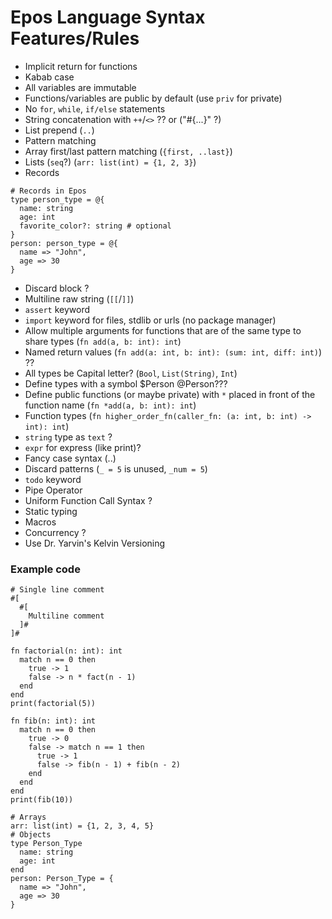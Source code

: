 # Epos Language Syntax Features/Rules

- Implicit return for functions
- Kabab case
- All variables are immutable
- Functions/variables are public by default (use `priv` for private)
- No `for`, `while`, `if/else` statements
- String concatenation with `++`/`<>` ?? or ("#{...}" ?)
- List prepend (`..`)
- Pattern matching
- Array first/last pattern matching (`{first, ..last}`)
- Lists (`seq`?) (`arr: list(int) = {1, 2, 3}`)
- Records
```epos
# Records in Epos
type person_type = @{
  name: string
  age: int
  favorite_color?: string # optional
}
person: person_type = @{
  name => "John",
  age => 30
}
```
- Discard block ?
- Multiline raw string (`[[`/`]]`)
- `assert` keyword
- `import` keyword for files, stdlib or urls (no package manager)
- Allow multiple arguments for functions that are of the same type to share types (`fn add(a, b: int): int`)
- Named return values (`fn add(a: int, b: int): (sum: int, diff: int)`) ??
- All types be Capital letter? (`Bool`, `List(String)`, `Int`)
- Define types with a symbol $Person @Person???
- Define public functions (or maybe private) with `*` placed in front of the function name (`fn *add(a, b: int): int`)
- Function types (`fn higher_order_fn(caller_fn: (a: int, b: int) -> int): int`)
- `string` type as `text` ?
- `expr` for express (like print)?
- Fancy case syntax (..)
- Discard patterns (`_ = 5` is unused, `_num = 5`)
- `todo` keyword
- Pipe Operator
- Uniform Function Call Syntax ?
- Static typing
- Macros
- Concurrency ?
- Use Dr. Yarvin's Kelvin Versioning

### Example code
```epos
# Single line comment
#[
  #[
    Multiline comment
  ]#
]#

fn factorial(n: int): int
  match n == 0 then
    true -> 1
    false -> n * fact(n - 1)
  end
end
print(factorial(5))

fn fib(n: int): int
  match n == 0 then
    true -> 0
    false -> match n == 1 then
      true -> 1
      false -> fib(n - 1) + fib(n - 2)
    end
  end
end
print(fib(10))

# Arrays
arr: list(int) = {1, 2, 3, 4, 5}
# Objects
type Person_Type
  name: string
  age: int
end
person: Person_Type = {
  name => "John",
  age => 30
}
```
